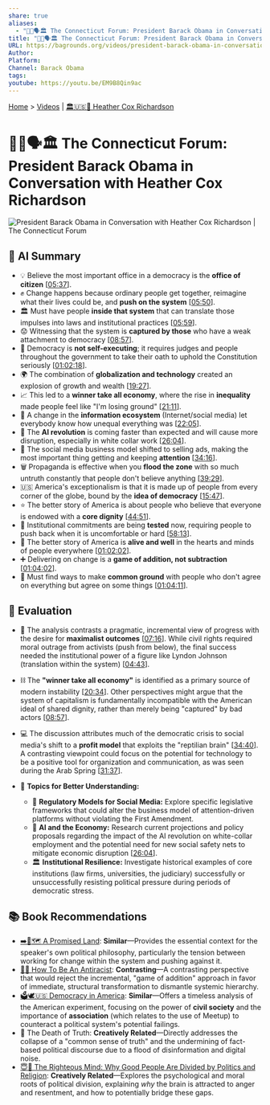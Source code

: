 ```yaml
---
share: true
aliases:
  - "👨🏿🗣️🏛️ The Connecticut Forum: President Barack Obama in Conversation with Heather Cox Richardson"
title: "👨🏿🗣️🏛️ The Connecticut Forum: President Barack Obama in Conversation with Heather Cox Richardson"
URL: https://bagrounds.org/videos/president-barack-obama-in-conversation-with-heather-cox-richardson-the-connecticut-forum
Author:
Platform:
Channel: Barack Obama
tags:
youtube: https://youtu.be/EM9B8Qin9ac
---
```

[Home](../index.md) > [Videos](./index.md) | [🏛️🇺🇸📖 Heather Cox Richardson](../people/heather-cox-richardson.md)  
# 👨🏿🗣️🏛️ The Connecticut Forum: President Barack Obama in Conversation with Heather Cox Richardson  
![President Barack Obama in Conversation with Heather Cox Richardson | The Connecticut Forum](https://youtu.be/EM9B8Qin9ac)  
  
## 🤖 AI Summary  
  
* 💡 Believe the most important office in a democracy is the **office of citizen** \[[05:37](http://www.youtube.com/watch?v=EM9B8Qin9ac&t=337)].  
* ✊ Change happens because ordinary people get together, reimagine what their lives could be, and **push on the system** \[[05:50](http://www.youtube.com/watch?v=EM9B8Qin9ac&t=350)].  
* 🏛️ Must have people **inside that system** that can translate those impulses into laws and institutional practices \[[05:59](http://www.youtube.com/watch?v=EM9B8Qin9ac&t=359)].  
* 😟 Witnessing that the system is **captured by those** who have a weak attachment to democracy \[[08:57](http://www.youtube.com/watch?v=EM9B8Qin9ac&t=537)].  
* 🚨 Democracy is **not self-executing**; it requires judges and people throughout the government to take their oath to uphold the Constitution seriously \[[01:02:18](http://www.youtube.com/watch?v=EM9B8Qin9ac&t=3738)].  
* 🌍 The combination of **globalization and technology** created an explosion of growth and wealth \[[19:27](http://www.youtube.com/watch?v=EM9B8Qin9ac&t=1167)].  
* 📈 This led to a **winner take all economy**, where the rise in **inequality** made people feel like "I'm losing ground" \[[21:11](http://www.youtube.com/watch?v=EM9B8Qin9ac&t=1271)].  
* 📱 A change in the **information ecosystem** (Internet/social media) let everybody know how unequal everything was \[[22:05](http://www.youtube.com/watch?v=EM9B8Qin9ac&t=1325)].  
* 🤖 The **AI revolution** is coming faster than expected and will cause more disruption, especially in white collar work \[[26:04](http://www.youtube.com/watch?v=EM9B8Qin9ac&t=1564)].  
* 💸 The social media business model shifted to selling ads, making the most important thing getting and keeping **attention** \[[34:16](http://www.youtube.com/watch?v=EM9B8Qin9ac&t=2056)].  
* 🗑️ Propaganda is effective when you **flood the zone** with so much untruth constantly that people don't believe anything \[[39:29](http://www.youtube.com/watch?v=EM9B8Qin9ac&t=2369)].  
* 🇺🇸 America's exceptionalism is that it is made up of people from every corner of the globe, bound by the **idea of democracy** \[[15:47](http://www.youtube.com/watch?v=EM9B8Qin9ac&t=947)].  
* ⭐ The better story of America is about people who believe that everyone is endowed with a **core dignity** \[[44:51](http://www.youtube.com/watch?v=EM9B8Qin9ac&t=2691)].  
* 💼 Institutional commitments are being **tested** now, requiring people to push back when it is uncomfortable or hard \[[58:13](http://www.youtube.com/watch?v=EM9B8Qin9ac&t=3493)].  
* 💖 The better story of America is **alive and well** in the hearts and minds of people everywhere \[[01:02:02](http://www.youtube.com/watch?v=EM9B8Qin9ac&t=3722)].  
* ➕ Delivering on change is a **game of addition, not subtraction** \[[01:04:02](http://www.youtube.com/watch?v=EM9B8Qin9ac&t=3842)].  
* 🤝 Must find ways to make **common ground** with people who don't agree on everything but agree on some things \[[01:04:11](http://www.youtube.com/watch?v=EM9B8Qin9ac&t=3851)].  
  
## 🤔 Evaluation  
  
* 🤯 The analysis contrasts a pragmatic, incremental view of progress with the desire for **maximalist outcomes** \[[07:16](http://www.youtube.com/watch?v=EM9B8Qin9ac&t=436)]. While civil rights required moral outrage from activists (push from below), the final success needed the institutional power of a figure like Lyndon Johnson (translation within the system) \[[04:43](http://www.youtube.com/watch?v=EM9B8Qin9ac&t=283)].  
* ⛓️ The **"winner take all economy"** is identified as a primary source of modern instability \[[20:34](http://www.youtube.com/watch?v=EM9B8Qin9ac&t=1234)]. Other perspectives might argue that the system of capitalism is fundamentally incompatible with the American ideal of shared dignity, rather than merely being "captured" by bad actors \[[08:57](http://www.youtube.com/watch?v=EM9B8Qin9ac&t=537)].  
* 💻 The discussion attributes much of the democratic crisis to social media's shift to a **profit model** that exploits the "reptilian brain" \[[34:40](http://www.youtube.com/watch?v=EM9B8Qin9ac&t=2080)]. A contrasting viewpoint could focus on the potential for technology to be a positive tool for organization and communication, as was seen during the Arab Spring \[[31:37](http://www.youtube.com/watch?v=EM9B8Qin9ac&t=1897)].  
  
* 🔎 **Topics for Better Understanding:**  
    * 💸 **Regulatory Models for Social Media:** Explore specific legislative frameworks that could alter the business model of attention-driven platforms without violating the First Amendment.  
    * 🤖 **AI and the Economy:** Research current projections and policy proposals regarding the impact of the AI revolution on white-collar employment and the potential need for new social safety nets to mitigate economic disruption \[[26:04](http://www.youtube.com/watch?v=EM9B8Qin9ac&t=1564)].  
    * 🏛️ **Institutional Resilience:** Investigate historical examples of core institutions (law firms, universities, the judiciary) successfully or unsuccessfully resisting political pressure during periods of democratic stress.  
  
## 📚 Book Recommendations  
  
* [➡️🌟🗺️ A Promised Land](../books/a-promised-land.md): **Similar**—Provides the essential context for the speaker's own political philosophy, particularly the tension between working for change within the system and pushing against it.  
* [✊🏿 How To Be An Antiracist](../books/how-to-be-an-antiracist.md): **Contrasting**—A contrasting perspective that would reject the incremental, "game of addition" approach in favor of immediate, structural transformation to dismantle systemic hierarchy.  
* [🗳️🕊️🇺🇸 Democracy in America](../books/democracy-in-america.md): **Similar**—Offers a timeless analysis of the American experiment, focusing on the power of **civil society** and the importance of **association** (which relates to the use of Meetup) to counteract a political system's potential failings.  
* 📰 The Death of Truth: **Creatively Related**—Directly addresses the collapse of a "common sense of truth" and the undermining of fact-based political discourse due to a flood of disinformation and digital noise.  
* [😇🧠 The Righteous Mind: Why Good People Are Divided by Politics and Religion](../books/the-righteous-mind.md): **Creatively Related**—Explores the psychological and moral roots of political division, explaining *why* the brain is attracted to anger and resentment, and how to potentially bridge these gaps.